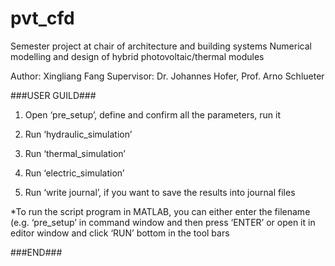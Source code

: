 # pvt_cfd
Semester project at chair of architecture and building systems
Numerical modelling and design of hybrid photovoltaic/thermal modules 

Author: Xingliang Fang
Supervisor: Dr. Johannes Hofer, Prof. Arno Schlueter


###USER GUILD###

1. Open ‘pre_setup’, define and confirm all the parameters, run it

2. Run ‘hydraulic_simulation’

3. Run ‘thermal_simulation’

4. Run ‘electric_simulation’

5. Run ‘write journal’, if you want to save the results into journal files

*To run the script program in MATLAB, you can either enter the filename (e.g. ‘pre_setup’ in command window and then press ‘ENTER’ or open it in editor window and click ‘RUN’ bottom in the tool bars

###END###